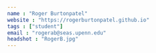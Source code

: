 ```yaml
---
name : "Roger Burtonpatel"
website : "https://rogerburtonpatel.github.io"
tags : ["student"]
email : "rogerab@seas.upenn.edu"
headshot : "RogerB.jpg"
---
```

